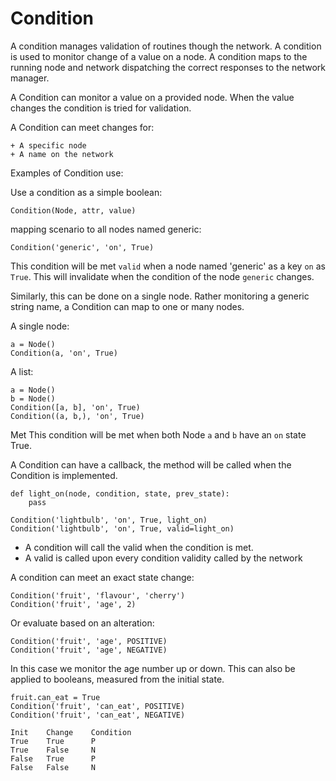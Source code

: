 # Condition

A condition manages validation of routines though the network. 
A condition is used to monitor change of a value on a node.
A condition maps to the running node and network dispatching 
the correct responses to the network manager.

A Condition can monitor a value on a provided node. When the value
changes the condition is tried for validation.

A Condition can meet changes for:

    + A specific node
    + A name on the network

Examples of Condition use:

Use a condition as a simple boolean:

    Condition(Node, attr, value)

mapping scenario to all nodes named generic:

    Condition('generic', 'on', True)

This condition will be met `valid` when a node named 'generic' as a key `on` as `True`. This will invalidate when the condition of the node `generic` changes.

Similarly, this can be done on a single node. Rather monitoring a generic string name, a Condition can map to one or many nodes.

A single node:

    a = Node()
    Condition(a, 'on', True)


A list:

    a = Node()
    b = Node()
    Condition([a, b], 'on', True)
    Condition((a, b,), 'on', True)


Met This condition will be met when both Node `a` and `b` have an `on` state True.

A Condition can have a callback, the method will be called when the Condition is implemented.
    
    def light_on(node, condition, state, prev_state):
        pass

    Condition('lightbulb', 'on', True, light_on)
    Condition('lightbulb', 'on', True, valid=light_on)


+ A condition will call the valid when the condition is met.
+ A valid is called upon every condition validity called by the network

A condition can meet an exact state change:

    Condition('fruit', 'flavour', 'cherry')
    Condition('fruit', 'age', 2)


Or evaluate based on an alteration:

    Condition('fruit', 'age', POSITIVE)
    Condition('fruit', 'age', NEGATIVE)

In this case we monitor the age number up or down. This can also be applied to booleans, measured from the initial state.
    
    fruit.can_eat = True
    Condition('fruit', 'can_eat', POSITIVE) 
    Condition('fruit', 'can_eat', NEGATIVE)

    Init    Change    Condition
    True    True      P
    True    False     N
    False   True      P
    False   False     N
    
 